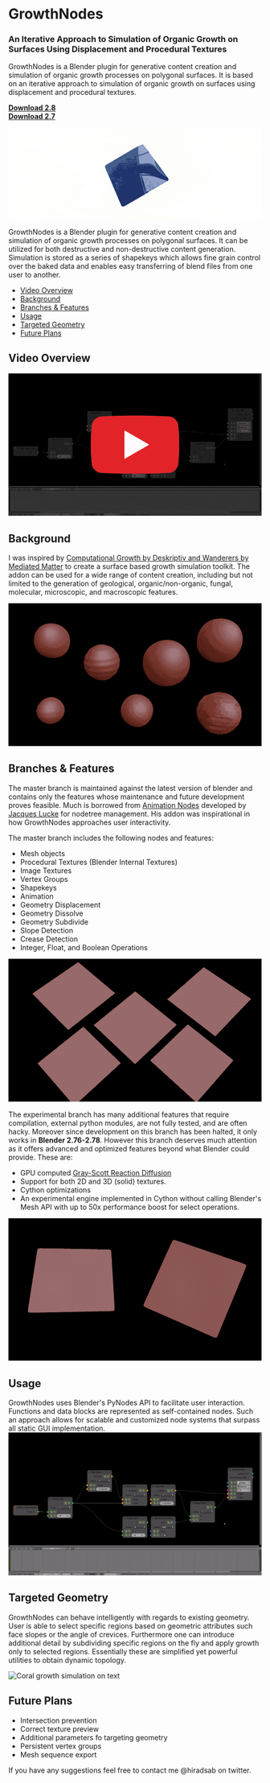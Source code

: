
# GrowthNodes

### An Iterative Approach to Simulation of Organic Growth on Surfaces Using Displacement and Procedural Textures

GrowthNodes is a Blender plugin for generative content creation and simulation of organic growth processes on polygonal surfaces. It is based on an iterative approach to simulation of organic growth on surfaces using displacement and procedural textures.

<b>[Download 2.8](https://github.com/hsab/GrowthNodes/archive/master.zip)</b>   
<b>[Download 2.7](https://github.com/hsab/GrowthNodes/archive/2.7.zip)</b>

![Compilation](https://raw.githubusercontent.com/hsab/GrowthNodes/gifs/gifs/compil.gif)

GrowthNodes is a Blender plugin for generative content creation and simulation of organic growth processes on polygonal surfaces. It can be utilized for both destructive and non-destructive content generation. Simulation is stored as a series of shapekeys which allows fine grain control over the baked data and enables easy transferring of blend files from one user to another.

 - [Video Overview](#video-overview)
 - [Background](#background)
 - [Branches & Features](#branches--features)
 - [Usage](#usage)
 - [Targeted Geometry](#targeted-geometry)
 - [Future Plans](#future-plans)

## Video Overview

<a href="https://youtu.be/FAKYwJyKOMM" rel="nofollow" target="_blank"><img src="https://raw.githubusercontent.com/hsab/GrowthNodes/gifs/gifs/playvid.gif" alt="Watch video" style="max-width:100%;"></a>

## Background

I was inspired by [Computational Growth by Deskriptiv and Wanderers by Mediated Matter](http://matter.media.mit.edu/environments/details/wanderers-wearables-for-interplanetary-pilgrims) to create a surface based growth simulation toolkit. The addon can be used for a wide range of content creation, including but not limited to the generation of geological, organic/non-organic, fungal, molecular, microscopic, and macroscopic features.

![Created with master branch](https://raw.githubusercontent.com/hsab/GrowthNodes/gifs/gifs/spheres.gif)

## Branches & Features

The master branch is maintained against the latest version of blender and contains only the features whose maintenance and future development proves feasible. Much is borrowed from [Animation Nodes](https://github.com/JacquesLucke/animation_nodes) developed by [Jacques Lucke](https://twitter.com/jacqueslucke?lang=en) for nodetree management. His addon was inspirational in how GrowthNodes approaches user interactivity.

The master branch includes the following nodes and features:

 - Mesh objects
 - Procedural Textures (Blender Internal Textures)
 - Image Textures
 - Vertex Groups
 - Shapekeys
 - Animation
 - Geometry Displacement
 - Geometry Dissolve
 - Geometry Subdivide
 - Slope Detection
 - Crease Detection
 - Integer, Float, and Boolean Operations

![Created with master branch](https://raw.githubusercontent.com/hsab/GrowthNodes/gifs/gifs/plane1.gif)

The experimental branch has many additional features that require compilation, external python modules, are not fully tested, and are often hacky. Moreover since development on this branch has been halted, it only works in **Blender 2.76-2.78**. However this branch deserves much attention as it offers advanced and optimized features beyond what Blender could provide. These are:

 - GPU computed [Gray-Scott Reaction Diffusion](https://mrob.com/pub/comp/xmorphia/)
 - Support for both 2D and 3D (solid) textures. 
 - Cython optimizations
 - An experimental engine implemented in Cython without calling Blender's Mesh API with up to 50x performance boost for select operations.

![Created with experimental RD](https://raw.githubusercontent.com/hsab/GrowthNodes/gifs/gifs/plane2.gif)


## Usage

GrowthNodes uses Blender's PyNodes API to facilitate user interaction. Functions and data blocks are represented as self-contained nodes. Such an approach allows for scalable and customized node systems that surpass all static GUI implementation. 
 ![enter image description here](https://raw.githubusercontent.com/hsab/GrowthNodes/gifs/gifs/nodes.gif)

## Targeted Geometry

GrowthNodes can behave intelligently with regards to existing geometry. User is able to select specific regions based on geometric attributes such face slopes or the angle of crevices. Furthermore one can introduce additional detail by subdividing specific regions on the fly and apply growth only to selected regions. Essentially these are simplified yet powerful utilities to obtain dynamic topology.

![Coral growth simulation on text](https://raw.githubusercontent.com/hsab/GrowthNodes/gifs/gifs/suz.gif)
 
## Future Plans

 - Intersection prevention
 - Correct texture preview
 - Additional parameters fo targeting geometry
 - Persistent vertex groups
 - Mesh sequence export

If you have any suggestions feel free to contact me @hiradsab on twitter.
